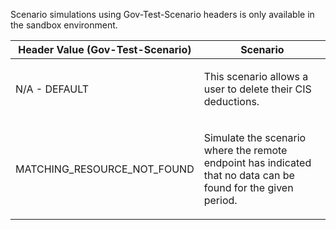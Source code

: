 <p>Scenario simulations using Gov-Test-Scenario headers is only available in the sandbox environment.</p>
<table>
    <thead>
        <tr>
            <th>Header Value (Gov-Test-Scenario)</th>
            <th>Scenario</th>
        </tr>
    </thead>
    <tbody>
        <tr>
            <td><p>N/A - DEFAULT</p></td>
            <td><p>This scenario allows a user to delete their CIS deductions.</p></td>
        </tr>
        <tr>
             <td><p>MATCHING_RESOURCE_NOT_FOUND</p></td>
             <td><p>Simulate the scenario where the remote endpoint has indicated that no data can be found for the given period.</p></td>
        </tr>                     
    </tbody>
</table>